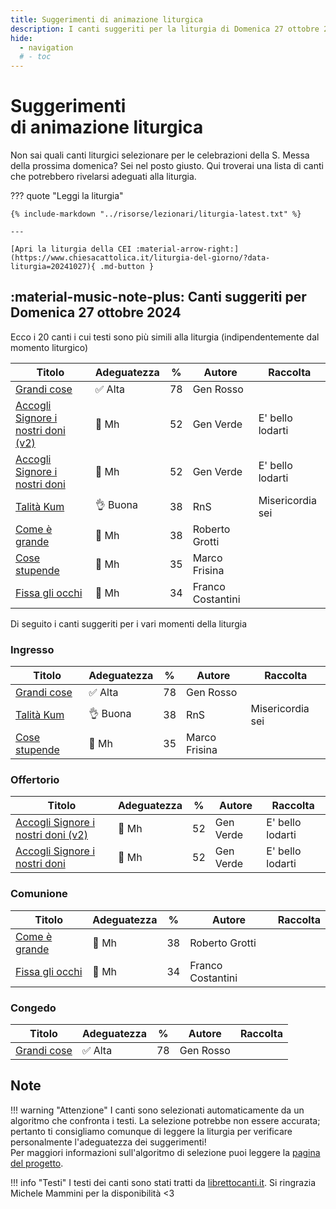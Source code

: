 ```yaml
---
title: Suggerimenti di animazione liturgica
description: I canti suggeriti per la liturgia di Domenica 27 ottobre 2024 
hide:
  - navigation
  # - toc
---
```


# **Suggerimenti**<br>di animazione liturgica

Non sai quali canti liturgici selezionare per le celebrazioni della S. Messa della prossima domenica? Sei nel posto giusto. Qui troverai una lista di canti che potrebbero rivelarsi adeguati alla liturgia.
    
??? quote "Leggi la liturgia"

    {% include-markdown "../risorse/lezionari/liturgia-latest.txt" %}

    ---

    [Apri la liturgia della CEI :material-arrow-right:](https://www.chiesacattolica.it/liturgia-del-giorno/?data-liturgia=20241027){ .md-button }

## :material-music-note-plus: Canti suggeriti per Domenica 27 ottobre 2024

Ecco i 20 canti i cui testi sono più simili alla liturgia (indipendentemente dal momento liturgico)

| Titolo | Adeguatezza | % | Autore | Raccolta |
| --- | --- | --- | --- | --- |
| [Grandi cose](https://www.librettocanti.it/mod_canti_gestione#!canto/vedi/217) | ✅ Alta | 78 | Gen Rosso |  |
| [Accogli Signore i nostri doni (v2)](https://www.librettocanti.it/mod_canti_gestione#!canto/vedi/1649) | 🧐 Mh | 52 | Gen Verde | E' bello lodarti |
| [Accogli Signore i nostri doni](https://www.librettocanti.it/mod_canti_gestione#!canto/vedi/6) | 🧐 Mh | 52 | Gen Verde | E' bello lodarti |
| [Talità Kum](https://www.librettocanti.it/mod_canti_gestione#!canto/vedi/1651) | 👌 Buona | 38 | RnS | Misericordia sei |
| [Come è grande](https://www.librettocanti.it/mod_canti_gestione#!canto/vedi/133) | 🧐 Mh | 38 | Roberto Grotti |  |
| [Cose stupende ](https://www.librettocanti.it/mod_canti_gestione#!canto/vedi/1999) | 🧐 Mh | 35 | Marco Frisina |  |
| [Fissa gli occhi](https://www.librettocanti.it/mod_canti_gestione#!canto/vedi/195) | 🧐 Mh | 34 | Franco Costantini |  |

Di seguito i canti suggeriti per i vari momenti della liturgia

### Ingresso

| Titolo | Adeguatezza | % | Autore | Raccolta |
| --- | --- | --- | --- | --- |
| [Grandi cose](https://www.librettocanti.it/mod_canti_gestione#!canto/vedi/217) | ✅ Alta | 78 | Gen Rosso |  |
| [Talità Kum](https://www.librettocanti.it/mod_canti_gestione#!canto/vedi/1651) | 👌 Buona | 38 | RnS | Misericordia sei |
| [Cose stupende ](https://www.librettocanti.it/mod_canti_gestione#!canto/vedi/1999) | 🧐 Mh | 35 | Marco Frisina |  |

### Offertorio

| Titolo | Adeguatezza | % | Autore | Raccolta |
| --- | --- | --- | --- | --- |
| [Accogli Signore i nostri doni (v2)](https://www.librettocanti.it/mod_canti_gestione#!canto/vedi/1649) | 🧐 Mh | 52 | Gen Verde | E' bello lodarti |
| [Accogli Signore i nostri doni](https://www.librettocanti.it/mod_canti_gestione#!canto/vedi/6) | 🧐 Mh | 52 | Gen Verde | E' bello lodarti |

### Comunione
| Titolo | Adeguatezza | % | Autore | Raccolta |
| --- | --- | --- | --- | --- |
| [Come è grande](https://www.librettocanti.it/mod_canti_gestione#!canto/vedi/133) | 🧐 Mh | 38 | Roberto Grotti |  |
| [Fissa gli occhi](https://www.librettocanti.it/mod_canti_gestione#!canto/vedi/195) | 🧐 Mh | 34 | Franco Costantini |  |

### Congedo
| Titolo | Adeguatezza | % | Autore | Raccolta |
| --- | --- | --- | --- | --- |
| [Grandi cose](https://www.librettocanti.it/mod_canti_gestione#!canto/vedi/217) | ✅ Alta | 78 | Gen Rosso |  |

## Note
!!! warning "Attenzione"
    I canti sono selezionati automaticamente da un algoritmo che confronta i testi. La selezione potrebbe non essere accurata; pertanto ti consigliamo comunque di leggere la liturgia per verificare personalmente l'adeguatezza dei suggerimenti!<br>Per maggiori informazioni sull'algoritmo di selezione puoi leggere la [pagina del progetto](https://hildegard.it/progetto/).

!!! info "Testi"
    I testi dei canti sono stati tratti da [librettocanti.it](https://www.librettocanti.it/). Si ringrazia Michele Mammini per la disponibilità <3



